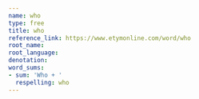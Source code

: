 ```yaml
---
name: who
type: free
title: who
reference_link: https://www.etymonline.com/word/who
root_name: 
root_language: 
denotation: 
word_sums:
- sum: 'Who + '
  respelling: who
---
```

